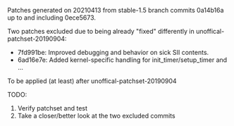 Patches generated on 20210413 from stable-1.5 branch commits 0a14b16a up to and including 0ece5673.

Two patches excluded due to being already "fixed" differently in unoffical-patchset-20190904:
 - 7fd991be: Improved debugging and behavior on sick SII contents.
 - 6ad16e7e: Added kernel-specific handling for init_timer/setup_timer and ... 

To be applied (at least) after unoffical-patchset-20190904

TODO: 
 1. Verify patchset and test
 2. Take a closer/better look at the two excluded commits
